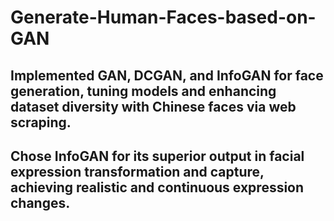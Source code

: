 # Generate-Human-Faces-based-on-GAN
## Implemented GAN, DCGAN, and InfoGAN for face generation, tuning models and enhancing dataset diversity with Chinese faces via web scraping. 
## Chose InfoGAN for its superior output in facial expression transformation and capture, achieving realistic and continuous expression changes.
